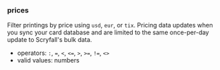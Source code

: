### prices

Filter printings by price using `usd`, `eur`, or `tix`.
Pricing data updates when you sync your card database and are limited to the same once-per-day update to Scryfall's bulk data.
- operators: `:`, `=`, `<`, `<=`, `>`, `>=`, `!=`, `<>`
- valid values: numbers